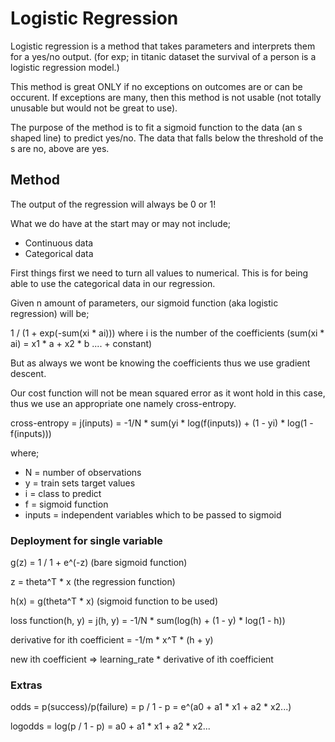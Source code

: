 # Logistic Regression

Logistic regression is a method that takes parameters and interprets them for a yes/no output. (for exp; in titanic dataset the survival of a person is a logistic regression model.)

This method is great ONLY if no exceptions on outcomes are or can be occurent. If exceptions are many, then this method is not usable (not totally unusable but would not be great to use).

The purpose of the method is to fit a sigmoid function to the data (an s shaped line) to predict yes/no. The data that falls below the threshold of the s are no, above are yes. 

## Method

The output of the regression will always be 0 or 1! 

What we do have at the start may or may not include;

- Continuous data
- Categorical data

First things first we need to turn all values to numerical. This is for being able to use the categorical data in our regression. 

Given n amount of parameters, our sigmoid function (aka logistic regression) will be;

1 / (1 + exp(-sum(xi * ai))) where i is the number of the coefficients (sum(xi * ai) = x1 * a + x2 * b .... + constant)

But as always we wont be knowing the coefficients thus we use gradient descent.

Our cost function will not be mean squared error as it wont hold in this case, thus we use an appropriate one namely cross-entropy.

cross-entropy = j(inputs) = -1/N * sum(yi * log(f(inputs)) + (1 - yi) * log(1 - f(inputs)))

where;

- N = number of observations
- y = train sets target values
- i = class to predict
- f = sigmoid function
- inputs = independent variables which to be passed to sigmoid

### Deployment for single variable

g(z) = 1 / 1 + e^(-z) (bare sigmoid function)

z = theta^T * x (the regression function)

h(x) = g(theta^T * x) (sigmoid function to be used)

loss function(h, y) = j(h, y) = -1/N * sum(log(h) + (1 - y) * log(1 - h))

derivative for ith coefficient = -1/m * x^T * (h + y)

new ith coefficient => learning_rate * derivative of ith coefficient

### Extras

odds = p(success)/p(failure) = p / 1 - p = e^(a0 + a1 * x1 + a2 * x2...)

logodds = log(p / 1 - p) = a0 + a1 * x1 + a2 * x2... 